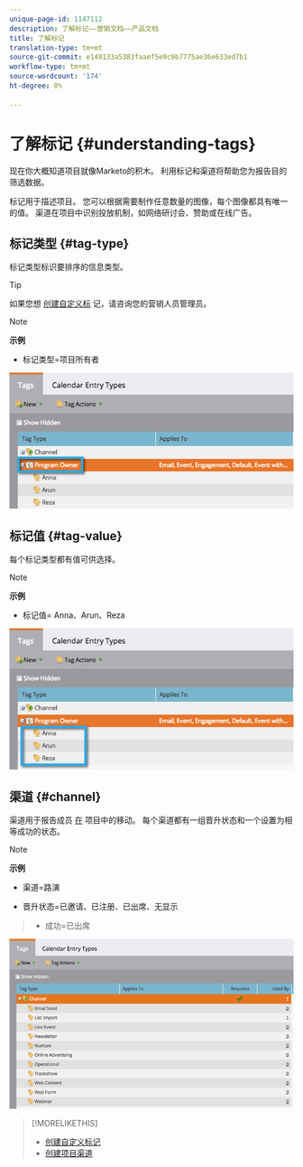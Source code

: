 ```yaml
---
unique-page-id: 1147112
description: 了解标记——营销文档——产品文档
title: 了解标记
translation-type: tm+mt
source-git-commit: e149133a5383faaef5e9c9b7775ae36e633ed7b1
workflow-type: tm+mt
source-wordcount: '174'
ht-degree: 0%

---
```



# 了解标记 {#understanding-tags}

现在你大概知道项目就像Marketo的积木。 利用标记和渠道将帮助您为报告目的筛选数据。

标记用于描述项目。 您可以根据需要制作任意数量的图像，每个图像都具有唯一的值。 渠道在项目中识别投放机制，如网络研讨会、赞助或在线广告。

## 标记类型 {#tag-type}

标记类型标识要排序的信息类型。

>[!TIP]
>
>如果您想 [创建自定义标](http://docs.marketo.com/display/DOCS/Create+Custom+Tags) 记，请咨询您的营销人员管理员。

>[!NOTE]
>
>**示例**
>
>* 标记类型=项目所有者

>



![](assets/image2014-9-17-15-3a12-3a46.png)

## 标记值 {#tag-value}

每个标记类型都有值可供选择。

>[!NOTE]
>
>**示例**
>
>* 标记值= Anna、Arun、Reza

>



![](assets/image2014-9-17-15-3a16-3a8.png)

## 渠道 {#channel}

渠道用于报告成员 [在](../../../../product-docs/core-marketo-concepts/programs/creating-programs/understanding-program-membership.md) 项目中的移动。 每个渠道都有一组晋升状态和一个设置为相等成功的状态。

>[!NOTE]
>
>**示例**
>
>* 渠道=路演
   >
   >
* 晋升状态=已邀请、已注册、已出席、无显示
>* 成功=已出席

>



![](assets/image2015-2-5-16-3a57-3a59.png)

>[!MORELIKETHIS]
>
>* [创建自定义标记](../../../../product-docs/administration/tags/create-custom-tags.md)
>* [创建项目渠道](../../../../product-docs/administration/tags/create-a-program-channel.md)

>



